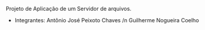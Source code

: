 Projeto de Aplicação de um Servidor de arquivos.
- Integrantes: Antônio José Peixoto Chaves /n
             Guilherme Nogueira Coelho
